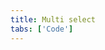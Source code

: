 ```yaml
---
title: Multi select
tabs: ['Code']
---
```


<component-react
    name="Multi select"
    component="MultiSelect"
    variation="MultiSelect"
    experimental="true"
    >
</component-react>
<component-react 
    name="Filterable multi select"
    component="MultiSelect"
    variation="MultiSelect.Filterable"
    experimental="true"
    >
</component-react>
<component-react 
    name="Inline multi select"
    component="MultiSelect"
    variation="MultiSelect.Inline"
    experimental="true"
    >
</component-react>
<component-docs component="multi-select" experimental="true"></component-docs>
